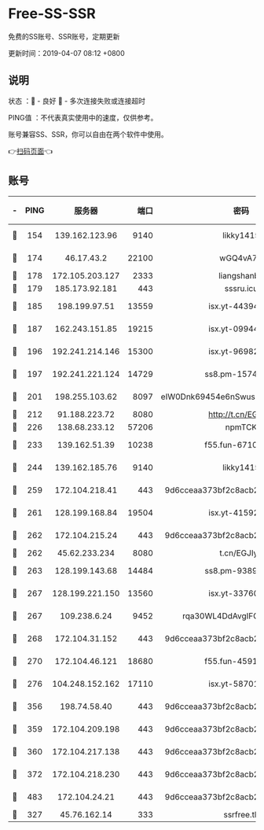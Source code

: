 # Free-SS-SSR

免费的SS账号、SSR账号，定期更新

更新时间：2019-04-07 08:12 +0800

## 说明

状态     ：🙂 - 良好 🙁 - 多次连接失败或连接超时

PING值   ：不代表真实使用中的速度，仅供参考。

账号兼容SS、SSR，你可以自由在两个软件中使用。

👉[扫码页面](https://liesauer.github.io/Free-SS-SSR/)👈

## 账号

|-|PING|服务器|端口|密码|加密方式|区域|
|:----:|:----:|:-----:|-----:|:----:|:----:|:----:|
|🙂|154|139.162.123.96|9140|likky1415|aes-256-cfb|JP|
|🙂|174|46.17.43.2|22100|wGQ4vA7D|aes-256-gcm|RU|
|🙂|178|172.105.203.127|2333|liangshanbo|chacha20|JP|
|🙂|179|185.173.92.181|443|sssru.icu|rc4-md5|RU|
|🙂|185|198.199.97.51|13559|isx.yt-44394689|aes-256-cfb|US|
|🙂|187|162.243.151.85|19215|isx.yt-09944441|aes-256-cfb|US|
|🙂|196|192.241.214.146|15300|isx.yt-96982651|aes-256-cfb|US|
|🙂|197|192.241.221.124|14729|ss8.pm-15747192|aes-256-cfb|US|
|🙂|201|198.255.103.62|8097|eIW0Dnk69454e6nSwuspv9DmS201tQ0D|aes-256-cfb|US|
|🙂|212|91.188.223.72|8080|http://t.cn/EGJIyrl|rc4-md5|RU|
|🙂|226|138.68.233.12|57206|npmTCK|rc4-md5|US|
|🙂|233|139.162.51.39|10238|f55.fun-67101162|aes-256-cfb|SG|
|🙂|244|139.162.185.76|9140|likky1415|aes-256-cfb|DE|
|🙂|259|172.104.218.41|443|9d6cceaa373bf2c8acb22e60b6a58be6|aes-256-cfb|US|
|🙂|261|128.199.168.84|19504|isx.yt-41592631|aes-256-cfb|SG|
|🙂|262|172.104.215.24|443|9d6cceaa373bf2c8acb22e60b6a58be6|aes-256-cfb|US|
|🙂|262|45.62.233.234|8080|t.cn/EGJIyrl|rc4-md5|CA|
|🙂|263|128.199.143.68|14484|ss8.pm-93895061|aes-256-cfb|SG|
|🙂|267|128.199.221.150|13560|isx.yt-33760671|aes-256-cfb|SG|
|🙂|267|109.238.6.24|9452|rqa30WL4DdAvgIFG6Fs3znzTa|aes-256-cfb|FR|
|🙂|268|172.104.31.152|443|9d6cceaa373bf2c8acb22e60b6a58be6|aes-256-cfb|US|
|🙂|270|172.104.46.121|18680|f55.fun-45913685|aes-256-cfb|SG|
|🙂|276|104.248.152.162|17110|isx.yt-58701145|aes-256-cfb|SG|
|🙂|356|198.74.58.40|443|9d6cceaa373bf2c8acb22e60b6a58be6|aes-256-cfb|US|
|🙂|359|172.104.209.198|443|9d6cceaa373bf2c8acb22e60b6a58be6|aes-256-cfb|US|
|🙂|360|172.104.217.138|443|9d6cceaa373bf2c8acb22e60b6a58be6|aes-256-cfb|US|
|🙂|372|172.104.218.230|443|9d6cceaa373bf2c8acb22e60b6a58be6|aes-256-cfb|US|
|🙂|483|172.104.24.21|443|9d6cceaa373bf2c8acb22e60b6a58be6|aes-256-cfb|US|
|🙂|327|45.76.162.14|333|ssrfree.tk|rc4|SG|
